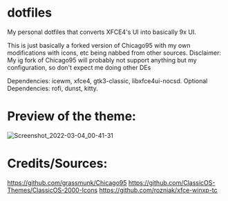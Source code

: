 # dotfiles
My personal dotfiles that converts XFCE4's UI into basically 
9x UI.

This is just basically a forked version of Chicago95 with my own modifications with icons, etc being nabbed from other sources.
Disclaimer: My ig fork of Chicago95 will probably not support anything but my configuration, so don't expect me doing other DEs

Dependencies: icewm, xfce4, gtk3-classic, libxfce4ui-nocsd.
Optional Dependencies: rofi, dunst, kitty.

# Preview of the theme:
![Screenshot_2022-03-04_00-41-31](https://user-images.githubusercontent.com/80290460/156713020-f04ad03b-57a1-4305-b8a2-ba04e09a9181.png)


# Credits/Sources:
https://github.com/grassmunk/Chicago95
https://github.com/ClassicOS-Themes/ClassicOS-2000-Icons
https://github.com/rozniak/xfce-winxp-tc
